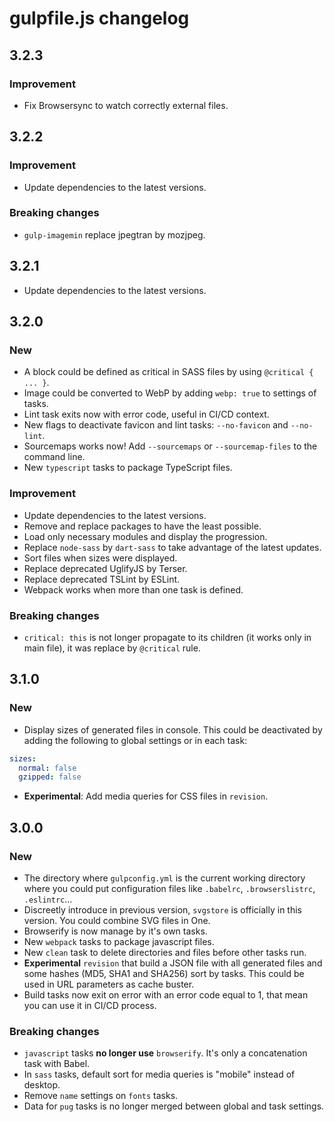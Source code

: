 # gulpfile.js changelog

## 3.2.3

### Improvement

- Fix Browsersync to watch correctly external files.

## 3.2.2

### Improvement

- Update dependencies to the latest versions.

### Breaking changes

- `gulp-imagemin` replace jpegtran by mozjpeg.

## 3.2.1

- Update dependencies to the latest versions.

## 3.2.0

### New

- A block could be defined as critical in SASS files by using `@critical { ... }`.
- Image could be converted to WebP by adding `webp: true` to settings of tasks.
- Lint task exits now with error code, useful in CI/CD context.
- New flags to deactivate favicon and lint tasks: `--no-favicon` and `--no-lint`.
- Sourcemaps works now! Add `--sourcemaps` or `--sourcemap-files` to the command line.
- New `typescript` tasks to package TypeScript files.

### Improvement

- Update dependencies to the latest versions.
- Remove and replace packages to have the least possible.
- Load only necessary modules and display the progression.
- Replace `node-sass` by `dart-sass` to take advantage of the latest updates.
- Sort files when sizes were displayed.
- Replace deprecated UglifyJS by Terser.
- Replace deprecated TSLint by ESLint.
- Webpack works when more than one task is defined.

### Breaking changes

- `critical: this` is not longer propagate to its children (it works only in main file), it was replace by `@critical`
rule.

## 3.1.0

### New

- Display sizes of generated files in console. This could be deactivated by
adding the following to global settings or in each task:
```yaml
sizes:
  normal: false
  gzipped: false
```
- **Experimental**: Add media queries for CSS files in `revision`.

## 3.0.0

### New

- The directory where `gulpconfig.yml` is the current working directory where
you could put configuration files like `.babelrc`, `.browserslistrc`,
`.eslintrc`...
- Discreetly introduce in previous version, `svgstore` is officially in this
version. You could combine SVG files in One.
- Browserify is now manage by it's own tasks.
- New `webpack` tasks to package javascript files.
- New `clean` task to delete directories and files before other tasks run.
- **Experimental** `revision` that build a JSON file with all generated files
and some hashes (MD5, SHA1 and SHA256) sort by tasks. This could be used in URL
parameters as cache buster.
- Build tasks now exit on error with an error code equal to 1, that mean you
can use it in CI/CD process.

### Breaking changes

- `javascript` tasks **no longer use** `browserify`. It's only a concatenation
task with Babel.
- In `sass` tasks, default sort for media queries is "mobile" instead of desktop.
- Remove `name` settings on `fonts` tasks.
- Data for `pug` tasks is no longer merged between global and task settings.
